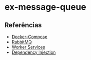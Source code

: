 # ex-message-queue
## Referências

- [Docker-Compose](https://docs.docker.com/compose/)
- [RabbitMQ](https://www.rabbitmq.com/tutorials/tutorial-one-dotnet.html)
- [Worker Services](https://docs.microsoft.com/en-us/dotnet/core/extensions/workers)
- [Dependency Injection](https://docs.microsoft.com/en-us/dotnet/core/extensions/dependency-injection)
